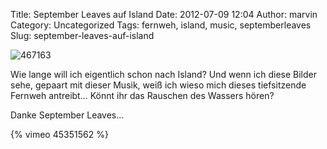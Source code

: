 Title: September Leaves auf Island
Date: 2012-07-09 12:04
Author: marvin
Category: Uncategorized
Tags: fernweh, island, music, septemberleaves
Slug: september-leaves-auf-island

![467163]({static}/images/467163.jpg)

Wie lange will ich eigentlich schon nach Island? Und wenn ich diese
Bilder sehe, gepaart mit dieser Musik, weiß ich wieso mich dieses
tiefsitzende Fernweh antreibt... Könnt ihr das Rauschen des Wassers
hören?

Danke September Leaves...

{% vimeo 45351562 %}

